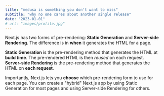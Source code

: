 ```yaml
---
title: "medusa is something you don't want to miss"
subtitle: "why no one cares about another single release"
date: "2023-01-01"
# url: "images/profile.jpg"
---
```


Next.js has two forms of pre-rendering: **Static Generation** and **Server-side Rendering**. The difference is in **when** it generates the HTML for a page.

**Static Generation** is the pre-rendering method that generates the HTML at **build time**. The pre-rendered HTML is then _reused_ on each request.
**Server-side Rendering** is the pre-rendering method that generates the HTML on **each request**.

Importantly, Next.js lets you **choose** which pre-rendering form to use for each page. You can create a "hybrid" Next.js app by using Static Generation for most pages and using Server-side Rendering for others.
